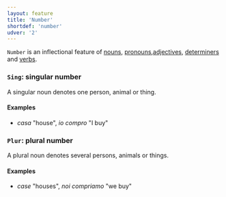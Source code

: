```yaml
---
layout: feature
title: 'Number'
shortdef: 'number'
udver: '2'
---
```


`Number` is an inflectional feature of [nouns](u-pos/NOUN),
[pronouns](u-pos/PRON),[adjectives](u-pos/ADJ), [determiners](u-pos/DET) and
[verbs](u-pos/VERB).

### <a name="Sing">`Sing`</a>: singular number

A singular noun denotes one person, animal or thing.

#### Examples

* _casa_ "house", _io compro_ "I buy"

### <a name="Plur">`Plur`</a>: plural number

A plural noun denotes several persons, animals or things.

#### Examples

* _case_ "houses", _noi compriamo_ "we buy"

<!-- Interlanguage links updated Po 11. listopadu 2024, 20:09:50 CET -->

